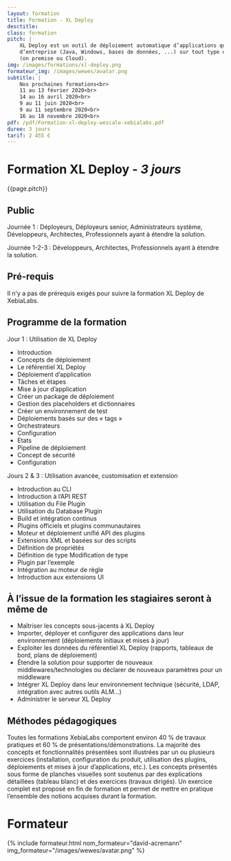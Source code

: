 ```yaml
---
layout: formation
title: Formation - XL Deploy
desctitle:
class: formation
pitch: |
    XL Deploy est un outil de déploiement automatique d’applications qui permet de déployer tout type d’applications
    d’entreprise (Java, Windows, bases de données, ...) sur tout type d’infrastructures et environnements
    (on premise ou Cloud).
img: /images/formations/xl-deploy.png
formateur_img: /images/wewes/avatar.png
subtitle: |
    Nos prochaines formations<br>
    11 au 13 février 2020<br>
    14 au 16 avril 2020<br>
    9 au 11 juin 2020<br>
    9 au 11 septembre 2020<br>
    16 au 18 novembre 2020<br>
pdf: /pdf/Formation-xl-deploy-wescale-xebialabs.pdf
duree: 3 jours
tarif: 2 455 €
---
```


# Formation XL Deploy - *3 jours*

{{page.pitch}}

## Public

Journée 1 : Déployeurs, Déployeurs senior, Administrateurs système, Développeurs, Architectes, Professionnels ayant à étendre la solution.

Journée 1-2-3 : Développeurs, Architectes, Professionnels ayant à étendre la solution.

## Pré-requis

Il n’y a pas de prérequis exigés pour suivre la formation XL Deploy de XebiaLabs.

## Programme de la formation

Jour 1 : Utilisation de XL Deploy
* Introduction
* Concepts de déploiement
* Le référentiel XL Deploy
* Déploiement d’application
* Tâches et étapes
* Mise à jour d’application
* Créer un package de déploiement
* Gestion des placeholders et dictionnaires
* Créer un environnement de test
* Déploiements basés sur des « tags »
* Orchestrateurs
* Configuration
* Etats
* Pipeline de déploiement
* Concept de sécurité
* Configuration

Jours 2 & 3 : Utilisation avancée, customisation et extension
* Introduction au CLI
* Introduction à l’API REST
* Utilisation du File Plugin 
* Utilisation du Database Plugin
* Build et intégration continus 
* Plugins officiels et plugins communautaires 
* Moteur et déploiement unifié API des plugins 
* Extensions XML et basées sur des scripts
* Définition de propriétés 
* Définition de type Modification de type
* Plugin par l’exemple 
* Intégration au moteur de règle
* Introduction aux extensions UI

## À l’issue de la formation les stagiaires seront à même de

* Maîtriser les concepts sous-jacents à XL Deploy
* Importer, déployer et configurer des applications dans leur environnement (déploiements initiaux et mises à jour)
* Exploiter les données du référentiel XL Deploy (rapports, tableaux de bord, plans de déploiement)
* Étendre la solution pour supporter de nouveaux middlewares/technologies ou déclarer de nouveaux paramètres pour un middleware
* Intégrer XL Deploy dans leur environnement technique (sécurité, LDAP, intégration avec autres outils ALM…)
* Administrer le serveur XL Deploy

## Méthodes pédagogiques

Toutes les formations XebiaLabs comportent environ 40 % de travaux pratiques et 60 % de présentations/démonstrations. La majorité des concepts et fonctionnalités présentées sont illustrées par un ou plusieurs exercices (installation, configuration du produit, utilisation des plugins, déploiements et mises à jour d’applications, etc.).
Les concepts présentés sous forme de planches visuelles sont soutenus par des explications détaillées (tableau blanc) et des exercices (travaux dirigés). Un exercice complet est proposé en fin de formation et permet de mettre en pratique l’ensemble des notions acquises durant la formation.

# Formateur

{% include formateur.html nom_formateur="david-acremann" img_formateur="/images/wewes/avatar.png" %}


